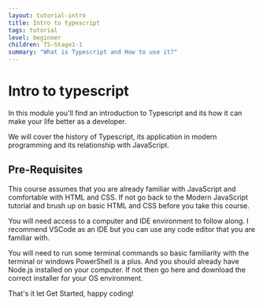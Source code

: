 ```yaml
---
layout: tutorial-intro
title: Intro to typescript
tags: tutorial
level: beginner
children: TS-Stage1-1
summary: "What is Typescript and How to use it?"
---
```


# Intro to typescript

In this module you'll find an introduction to Typescript and its how it can make your life better as a developer.

We will cover the history of Typescript, its application in modern programming and its relationship with JavaScript.

## Pre-Requisites

This course assumes that you are already familiar with JavaScript and comfortable with HTML and CSS. If not go back to the Modern JavaScript tutorial and brush up on basic HTML and CSS before you take this course.

You will need access to a computer and IDE environment to follow along. I recommend VSCode as an IDE but you can use any code editor that you are familiar with.

You will need to run some terminal commands so basic familiarity with the terminal or windows PowerShell is a plus. And you should already have Node.js installed on your computer. If not then go here and download the correct installer for your OS environment.

That's it let Get Started, happy coding!
